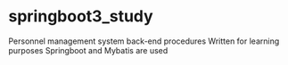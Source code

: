 # springboot3_study
 Personnel management system back-end procedures Written for learning purposes Springboot and Mybatis are used
